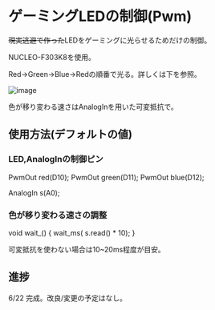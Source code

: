 # ゲーミングLEDの制御(Pwm)

~~現実逃避で作った~~LEDをゲーミングに光らせるためだけの制御。

NUCLEO-F303K8を使用。

Red→Green→Blue→Redの順番で光る。詳しくは下を参照。

![image](https://github.com/nekodamasi34/Gaming-LED-2/assets/117162125/6eaf26b8-e2f9-4c4c-96d3-4cb7452f16fa)

色が移り変わる速さはAnalogInを用いた可変抵抗で。

## 使用方法(デフォルトの値)

### LED,AnalogInの制御ピン

PwmOut red(D10);
PwmOut green(D11);
PwmOut blue(D12);

AnalogIn s(A0);

### 色が移り変わる速さの調整

void wait_()
{
    wait_ms( s.read() * 10);
}

可変抵抗を使わない場合は10~20ms程度が目安。

## 進捗

6/22 完成。改良/変更の予定はなし。
